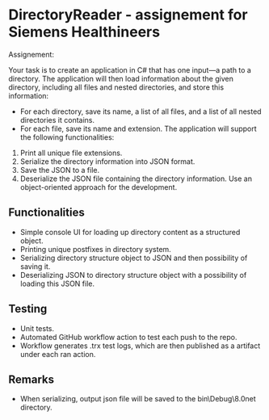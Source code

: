 
# DirectoryReader - assignement for Siemens Healthineers

Assignement:

Your task is to create an application in C# that has one input—a path to a directory. The application will then load
information about the given directory, including all files and nested directories, and store this information:
- For each directory, save its name, a list of all files, and a list of all nested directories it contains.
- For each file, save its name and extension.
The application will support the following functionalities:
1. Print all unique file extensions.
2. Serialize the directory information into JSON format.
3. Save the JSON to a file.
4. Deserialize the JSON file containing the directory information.
Use an object-oriented approach for the development.


## Functionalities
- Simple console UI for loading up directory content as a structured object.
- Printing unique postfixes in directory system.
- Serializing directory structure object to JSON and then possibility of saving it.
- Deserializing JSON to directory structure object with a possibility of loading this JSON file.

## Testing
- Unit tests.
- Automated GitHub workflow action to test each push to the repo.
- Workflow generates .trx test logs, which are then published as a artifact under each ran action. 

## Remarks
- When serializing, output json file will be saved to the bin\Debug\8.0net directory.
